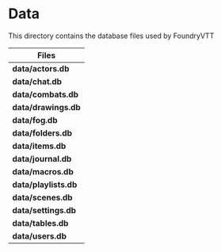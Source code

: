 # Data

This directory contains the database files used by FoundryVTT

| Files                 |
| --------------------- |
| **data/actors.db**    |
| **data/chat.db**      |
| **data/combats.db**   |
| **data/drawings.db**  |
| **data/fog.db**       |
| **data/folders.db**   |
| **data/items.db**     |
| **data/journal.db**   |
| **data/macros.db**    |
| **data/playlists.db** |
| **data/scenes.db**    |
| **data/settings.db**  |
| **data/tables.db**    |
| **data/users.db**     |
